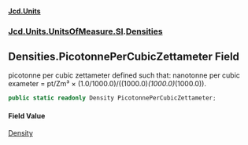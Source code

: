 #### [Jcd.Units](index.md 'index')
### [Jcd.Units.UnitsOfMeasure.SI](Jcd.Units.UnitsOfMeasure.SI.md 'Jcd.Units.UnitsOfMeasure.SI').[Densities](Densities.md 'Jcd.Units.UnitsOfMeasure.SI.Densities')

## Densities.PicotonnePerCubicZettameter Field

picotonne per cubic zettameter defined such that: nanotonne per cubic exameter = pt/Zm³ × (1.0/1000.0)/((1000.0)*(1000.0)*(1000.0)).

```csharp
public static readonly Density PicotonnePerCubicZettameter;
```

#### Field Value
[Density](Density.md 'Jcd.Units.UnitTypes.Density')
